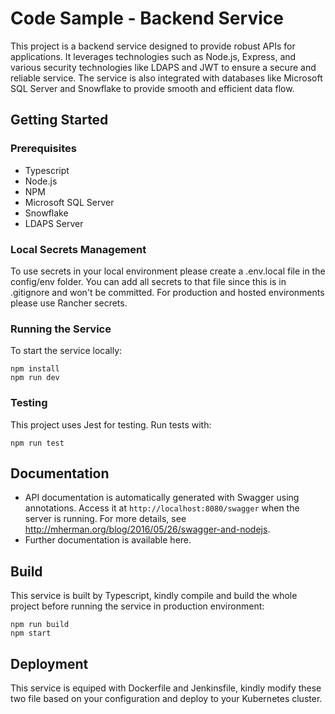 # Code Sample - Backend Service

This project is a backend service designed to provide robust APIs for applications. It leverages technologies such as Node.js, Express, and various security technologies like LDAPS and JWT to ensure a secure and reliable service. The service is also integrated with databases like Microsoft SQL Server and Snowflake to provide smooth and efficient data flow.

## Getting Started

### Prerequisites

- Typescript
- Node.js
- NPM
- Microsoft SQL Server
- Snowflake
- LDAPS Server

### Local Secrets Management

To use secrets in your local environment please create a .env.local file in the config/env folder. You can add all secrets to that file since this is in .gitignore and won't be committed. For production and hosted environments please use Rancher secrets.

### Running the Service

To start the service locally:

```
npm install
npm run dev
```

### Testing

This project uses Jest for testing. Run tests with:

```
npm run test
```

## Documentation

- API documentation is automatically generated with Swagger using annotations. Access it at `http://localhost:8080/swagger` when the server is running. For more details, see http://mherman.org/blog/2016/05/26/swagger-and-nodejs.
- Further documentation is available here.

## Build

This service is built by Typescript, kindly compile and build the whole project before running the service in production environment:

```
npm run build
npm start
```

## Deployment

This service is equiped with Dockerfile and Jenkinsfile, kindly modify these two file based on your configuration and deploy to your Kubernetes cluster.
